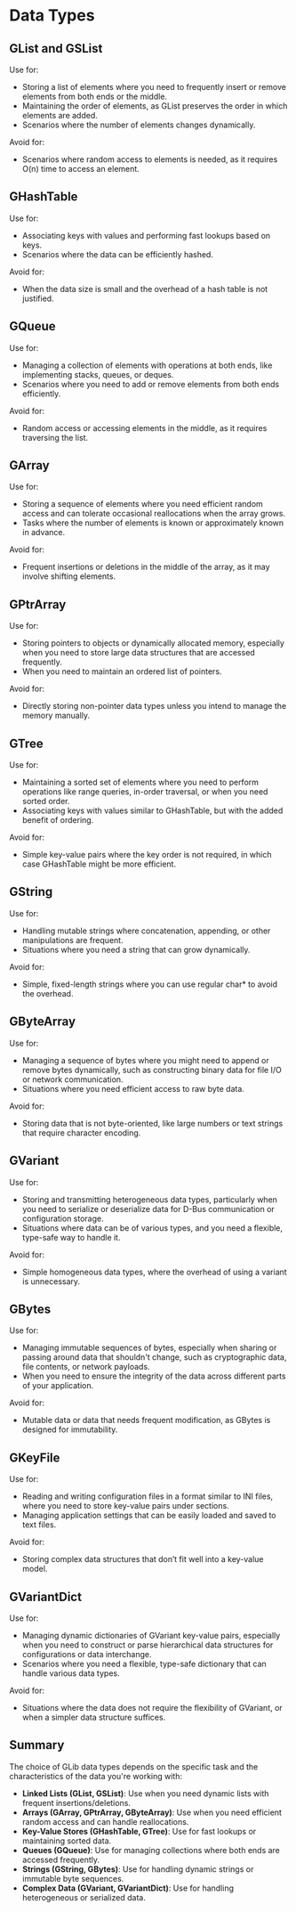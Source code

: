 # Data Types

## GList and GSList

Use for:

* Storing a list of elements where you need to frequently insert or remove elements from both ends or the middle.
* Maintaining the order of elements, as GList preserves the order in which elements are added.
* Scenarios where the number of elements changes dynamically.

Avoid for:

* Scenarios where random access to elements is needed, as it requires O(n) time to access an element.

## GHashTable

Use for:

* Associating keys with values and performing fast lookups based on keys.
* Scenarios where the data can be efficiently hashed.

Avoid for:

* When the data size is small and the overhead of a hash table is not justified.

## GQueue

Use for:

* Managing a collection of elements with operations at both ends, like implementing stacks, queues, or deques.
* Scenarios where you need to add or remove elements from both ends efficiently.

Avoid for:

* Random access or accessing elements in the middle, as it requires traversing the list.

## GArray

Use for:

* Storing a sequence of elements where you need efficient random access and can tolerate occasional reallocations when the array grows.
* Tasks where the number of elements is known or approximately known in advance.

Avoid for:

* Frequent insertions or deletions in the middle of the array, as it may involve shifting elements.

## GPtrArray

Use for:

* Storing pointers to objects or dynamically allocated memory, especially when you need to store large data structures that are accessed frequently.
* When you need to maintain an ordered list of pointers.

Avoid for:

* Directly storing non-pointer data types unless you intend to manage the memory manually.

## GTree

Use for:

* Maintaining a sorted set of elements where you need to perform operations like range queries, in-order traversal, or when you need sorted order.
* Associating keys with values similar to GHashTable, but with the added benefit of ordering.

Avoid for:

* Simple key-value pairs where the key order is not required, in which case GHashTable might be more efficient.

## GString

Use for:

* Handling mutable strings where concatenation, appending, or other manipulations are frequent.
* Situations where you need a string that can grow dynamically.

Avoid for:

* Simple, fixed-length strings where you can use regular char* to avoid the overhead.

## GByteArray

Use for:

* Managing a sequence of bytes where you might need to append or remove bytes dynamically, such as constructing binary data for file I/O or network communication.
* Situations where you need efficient access to raw byte data.

Avoid for:

* Storing data that is not byte-oriented, like large numbers or text strings that require character encoding.

## GVariant

Use for:

* Storing and transmitting heterogeneous data types, particularly when you need to serialize or deserialize data for D-Bus communication or configuration storage.
* Situations where data can be of various types, and you need a flexible, type-safe way to handle it.

Avoid for:

* Simple homogeneous data types, where the overhead of using a variant is unnecessary.

## GBytes

Use for:

* Managing immutable sequences of bytes, especially when sharing or passing around data that shouldn't change, such as cryptographic data, file contents, or network payloads.
* When you need to ensure the integrity of the data across different parts of your application.

Avoid for:

* Mutable data or data that needs frequent modification, as GBytes is designed for immutability.

## GKeyFile

Use for:

* Reading and writing configuration files in a format similar to INI files, where you need to store key-value pairs under sections.
* Managing application settings that can be easily loaded and saved to text files.

Avoid for:

* Storing complex data structures that don’t fit well into a key-value model.

## GVariantDict

Use for:

* Managing dynamic dictionaries of GVariant key-value pairs, especially when you need to construct or parse hierarchical data structures for configurations or data interchange.
* Scenarios where you need a flexible, type-safe dictionary that can handle various data types.

Avoid for:

* Situations where the data does not require the flexibility of GVariant, or when a simpler data structure suffices.

## Summary

The choice of GLib data types depends on the specific task and the characteristics of the data you're working with:

* **Linked Lists (GList, GSList)**: Use when you need dynamic lists with frequent insertions/deletions.
* **Arrays (GArray, GPtrArray, GByteArray)**: Use when you need efficient random access and can handle reallocations.
* **Key-Value Stores (GHashTable, GTree)**: Use for fast lookups or maintaining sorted data.
* **Queues (GQueue)**: Use for managing collections where both ends are accessed frequently.
* **Strings (GString, GBytes)**: Use for handling dynamic strings or immutable byte sequences.
* **Complex Data (GVariant, GVariantDict)**: Use for handling heterogeneous or serialized data.
